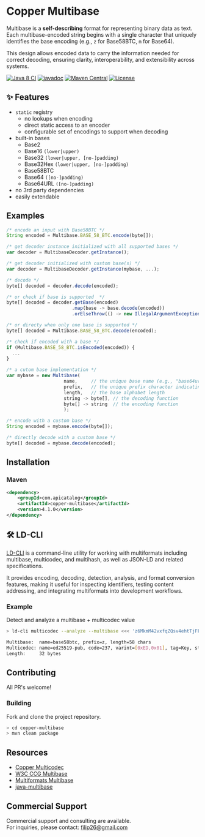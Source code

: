 # Copper Multibase

Multibase is a **self-describing** format for representing binary data as text. Each multibase-encoded string begins with a single character that uniquely identifies the base encoding (e.g., `z` for Base58BTC, `m` for Base64).  

This design allows encoded data to carry the information needed for correct decoding, ensuring clarity, interoperability, and extensibility across systems.

[![Java 8 CI](https://github.com/filip26/copper-multibase/actions/workflows/java8-build.yml/badge.svg)](https://github.com/filip26/copper-multibase/actions/workflows/java8-build.yml)
[![javadoc](https://javadoc.io/badge2/com.apicatalog/copper-multibase/javadoc.svg)](https://javadoc.io/doc/com.apicatalog/copper-multibase)
[![Maven Central](https://img.shields.io/maven-central/v/com.apicatalog/copper-multibase.svg?label=Maven%20Central)](https://search.maven.org/search?q=g:com.apicatalog%20AND%20a:copper-multibase)
[![License](https://img.shields.io/badge/License-Apache%202.0-blue.svg)](https://opensource.org/licenses/Apache-2.0)

## ✨ Features
- `static` registry
  - no lookups when encoding
  - direct static access to an encoder
  - configurable set of encodings to support when decoding
- built-in bases
  - Base2
  - Base16 `(lower|upper)`
  - Base32 `(lower|upper, [no-]padding)`
  - Base32Hex `(lower|upper, [no-]padding)`
  - Base58BTC
  - Base64 `([no-]padding)`
  - Base64URL `([no-]padding)`
- no 3rd party dependencies
- easily extendable

## Examples
```javascript
/* encode an input with Base58BTC */
String encoded = Multibase.BASE_58_BTC.encode(byte[]);

/* get decoder instance initialized with all supported bases */
var decoder = MultibaseDecoder.getInstance();

/* get decoder initialized with custom base(s) */
var decoder = MultibaseDecoder.getInstance(mybase, ...);

/* decode */
byte[] decoded = decoder.decode(encoded);

/* or check if base is supported  */
byte[] decoded = decoder.getBase(encoded)
                        .map(base -> base.decode(encoded))
                        .orElseThrow(() -> new IllegalArgumentException("Unsupported base."));

/* or directy when only one base is supported */
byte[] decoded = Multibase.BASE_58_BTC.decode(encoded);

/* check if encoded with a base */
if (Multibase.BASE_58_BTC.isEncoded(encoded)) {
  ...
}

/* a cutom base implementation */
var mybase = new Multibase(
                     name,     // the unique base name (e.g., "base64urlpad")
                     prefix,   // the unique prefix character indicating the base
                     length,   // the base alphabet length
                     string -> byte[], // the decoding function
                     byte[] -> string  // the encoding function
                     );

/* encode with a custom base */
String encoded = mybase.encode(byte[]);

/* directly decode with a custom base */
byte[] decoded = mybase.decode(encoded);

```

## Installation

### Maven

```xml
<dependency>
    <groupId>com.apicatalog</groupId>
    <artifactId>copper-multibase</artifactId>
    <version>4.1.0</version>
</dependency>
```

## 🛠️ LD-CLI

[LD-CLI](https://github.com/filip26/ld-cli) is a command-line utility for
working with multiformats including multibase, multicodec, and multihash,
as well as JSON-LD and related specifications.

It provides encoding, decoding, detection, analysis, and format conversion
features, making it useful for inspecting identifiers, testing content
addressing, and integrating multiformats into development workflows.

### Example

Detect and analyze a multibase + multicodec value
```bash
> ld-cli multicodec --analyze --multibase <<< 'z6MkmM42vxfqZQsv4ehtTjFFxQ4sQKS2w6WR7emozFAn5cxu'

Multibase:  name=base58btc, prefix=z, length=58 chars
Multicodec: name=ed25519-pub, code=237, varint=[0xED,0x01], tag=Key, status=Draft
Length:     32 bytes
```

## Contributing

All PR's welcome!


### Building

Fork and clone the project repository.

```bash
> cd copper-multibase
> mvn clean package
```


## Resources
- [Copper Multicodec](https://github.com/filip26/copper-multicodec)
- [W3C CCG Multibase](https://github.com/w3c-ccg/multibase)
- [Multiformats Multibase](https://github.com/multiformats/multibase)
- [java-multibase](https://github.com/multiformats/java-multibase)


## Commercial Support

Commercial support and consulting are available.  
For inquiries, please contact: filip26@gmail.com
